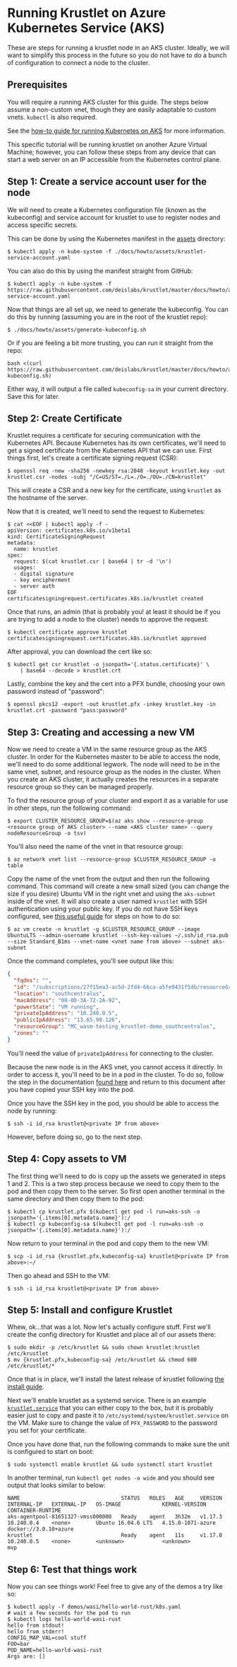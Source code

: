 # Running Krustlet on Azure Kubernetes Service (AKS)

These are steps for running a krustlet node in an AKS cluster. Ideally, we will want to simplify
this process in the future so you do not have to do a bunch of configuration to connect a node to
the cluster.

## Prerequisites

You will require a running AKS cluster for this guide. The steps below assume a non-custom vnet,
though they are easily adaptable to custom vnets. `kubectl` is also required.

See the [how-to guide for running Kubernetes on AKS](kubernetes-on-aks.md) for more information.

This specific tutorial will be running krustlet on another Azure Virtual Machine; however, you can
follow these steps from any device that can start a web server on an IP accessible from the
Kubernetes control plane.

## Step 1: Create a service account user for the node

We will need to create a Kubernetes configuration file (known as the kubeconfig) and service account
for krustlet to use to register nodes and access specific secrets.

This can be done by using the Kubernetes manifest in the [assets](./assets) directory:

```shell
$ kubectl apply -n kube-system -f ./docs/howto/assets/krustlet-service-account.yaml
```

You can also do this by using the manifest straight from GitHub:

```shell
$ kubectl apply -n kube-system -f https://raw.githubusercontent.com/deislabs/krustlet/master/docs/howto/assets/krustlet-service-account.yaml
```

Now that things are all set up, we need to generate the kubeconfig. You can do this by running
(assuming you are in the root of the krustlet repo):

```shell
$ ./docs/howto/assets/generate-kubeconfig.sh
```

Or if you are feeling a bit more trusting, you can run it straight from the repo:

```shell
bash <(curl https://raw.githubusercontent.com/deislabs/krustlet/master/docs/howto/assets/generate-kubeconfig.sh)
```

Either way, it will output a file called `kubeconfig-sa` in your current directory. Save this for
later.

## Step 2: Create Certificate

Krustlet requires a certificate for securing communication with the Kubernetes API. Because
Kubernetes has its own certificates, we'll need to get a signed certificate from the Kubernetes API
that we can use. First things first, let's create a certificate signing request (CSR):

```shell
$ openssl req -new -sha256 -newkey rsa:2048 -keyout krustlet.key -out krustlet.csr -nodes -subj "/C=US/ST=./L=./O=./OU=./CN=krustlet"
```

This will create a CSR and a new key for the certificate, using `krustlet` as the hostname of the
server.

Now that it is created, we'll need to send the request to Kubernetes:

```shell
$ cat <<EOF | kubectl apply -f -
apiVersion: certificates.k8s.io/v1beta1
kind: CertificateSigningRequest
metadata:
  name: krustlet
spec:
  request: $(cat krustlet.csr | base64 | tr -d '\n')
  usages:
  - digital signature
  - key encipherment
  - server auth
EOF
certificatesigningrequest.certificates.k8s.io/krustlet created
```

Once that runs, an admin (that is probably you! at least it should be if you are trying to add a
node to the cluster) needs to approve the request:

```shell
$ kubectl certificate approve krustlet
certificatesigningrequest.certificates.k8s.io/krustlet approved
```

After approval, you can download the cert like so:

```shell
$ kubectl get csr krustlet -o jsonpath='{.status.certificate}' \
    | base64 --decode > krustlet.crt
```

Lastly, combine the key and the cert into a PFX bundle, choosing your own password instead of
"password":

```shell
$ openssl pkcs12 -export -out krustlet.pfx -inkey krustlet.key -in krustlet.crt -password "pass:password"
```

## Step 3: Creating and accessing a new VM

Now we need to create a VM in the same resource group as the AKS cluster. In order for the
Kubernetes master to be able to access the node, we'll need to do some additional legwork. The node
will need to be in the same vnet, subnet, and resource group as the nodes in the cluster. When you
create an AKS cluster, it actually creates the resources in a separate resource group so they can be
managed properly.

To find the resource group of your cluster and export it as a variable for use in other steps, run
the following command:

```shell
$ export CLUSTER_RESOURCE_GROUP=$(az aks show --resource-group <resource group of AKS cluster> --name <AKS cluster name> --query nodeResourceGroup -o tsv)
```

You'll also need the name of the vnet in that resource group:

```shell
$ az network vnet list --resource-group $CLUSTER_RESOURCE_GROUP -o table
```

Copy the name of the vnet from the output and then run the following command. This command will
create a new small sized (you can change the size if you desire) Ubuntu VM in the right vnet and
using the `aks-subnet` inside of the vnet. It will also create a user named `krustlet` with SSH
authentication using your public key. If you do not have SSH keys configured, see [this useful
guide](https://help.github.com/en/github/authenticating-to-github/generating-a-new-ssh-key-and-adding-it-to-the-ssh-agent)
for steps on how to do so:

```shell
$ az vm create -n krustlet -g $CLUSTER_RESOURCE_GROUP --image UbuntuLTS --admin-username krustlet --ssh-key-values ~/.ssh/id_rsa.pub --size Standard_B1ms --vnet-name <vnet name from above> --subnet aks-subnet
```

Once the command completes, you'll see output like this:

```json
{
  "fqdns": "",
  "id": "/subscriptions/27f15ea3-ac5d-2fd4-66ca-a5fe9431f5db/resourceGroups/MC_wasm-testing_krustlet-demo_southcentralus/providers/Microsoft.Compute/virtualMachines/krustlet",
  "location": "southcentralus",
  "macAddress": "00-0D-3A-72-2A-92",
  "powerState": "VM running",
  "privateIpAddress": "10.240.0.5",
  "publicIpAddress": "13.65.90.126",
  "resourceGroup": "MC_wasm-testing_krustlet-demo_southcentralus",
  "zones": ""
}
```

You'll need the value of `privateIpAddress` for connecting to the cluster.

Because the new node is in the AKS vnet, you cannot access it directly. In order to access it,
you'll need to be in a pod in the cluster. To do so, follow the step in the documentation [found
here](https://docs.microsoft.com/en-us/azure/aks/ssh) and return to this document after you have
copied your SSH key into the pod.

Once you have the SSH key in the pod, you should be able to access the node by running:

```shell
$ ssh -i id_rsa krustlet@<private IP from above>
```

However, before doing so, go to the next step.

## Step 4: Copy assets to VM

The first thing we'll need to do is copy up the assets we generated in steps 1 and 2. This is a two
step process because we need to copy them to the pod and then copy them to the server. So first open
another terminal in the same directory and then copy them to the pod:

```shell
$ kubectl cp krustlet.pfx $(kubectl get pod -l run=aks-ssh -o jsonpath='{.items[0].metadata.name}'):/
$ kubectl cp kubeconfig-sa $(kubectl get pod -l run=aks-ssh -o jsonpath='{.items[0].metadata.name}'):/
```

Now return to your terminal in the pod and copy them to the new VM:

```shell
$ scp -i id_rsa {krustlet.pfx,kubeconfig-sa} krustlet@<private IP from above>:~/
```

Then go ahead and SSH to the VM:

```shell
$ ssh -i id_rsa krustlet@<private IP from above>
```

## Step 5: Install and configure Krustlet

Whew, ok...that was a lot. Now let's actually configure stuff. First we'll create the config
directory for Krustlet and place all of our assets there:

```shell
$ sudo mkdir -p /etc/krustlet && sudo chown krustlet:krustlet /etc/krustlet
$ mv {krustlet.pfx,kubeconfig-sa} /etc/krustlet && chmod 600 /etc/krustlet/*
```

Once that is in place, we'll install the latest release of krustlet following [the install
guide](../intro/install.md).

Next we'll enable krustlet as a systemd service. There is an example
[`krustlet.service`](./assets/krustlet.service) that you can either copy to the box, but it is
probably easier just to copy and paste it to `/etc/systemd/system/krustlet.service` on the VM. Make
sure to change the value of `PFX_PASSWORD` to the password you set for your certificate.

Once you have done that, run the following commands to make sure the unit is configured to start on
boot:

```shell
$ sudo systemctl enable krustlet && sudo systemctl start krustlet
```

In another terminal, run `kubectl get nodes -o wide` and you should see output that looks similar to
below:

```
NAME                                STATUS   ROLES   AGE     VERSION   INTERNAL-IP   EXTERNAL-IP   OS-IMAGE             KERNEL-VERSION      CONTAINER-RUNTIME
aks-agentpool-81651327-vmss000000   Ready    agent   3h32m   v1.17.3   10.240.0.4    <none>        Ubuntu 16.04.6 LTS   4.15.0-1071-azure   docker://3.0.10+azure
krustlet                            Ready    agent   11s     v1.17.0   10.240.0.5    <none>        <unknown>            <unknown>           mvp
```

## Step 6: Test that things work

Now you can see things work! Feel free to give any of the demos a try like so:

```shell
$ kubectl apply -f demos/wasi/hello-world-rust/k8s.yaml
# wait a few seconds for the pod to run
$ kubectl logs hello-world-wasi-rust
hello from stdout!
hello from stderr!
CONFIG_MAP_VAL=cool stuff
FOO=bar
POD_NAME=hello-world-wasi-rust
Args are: []
```
